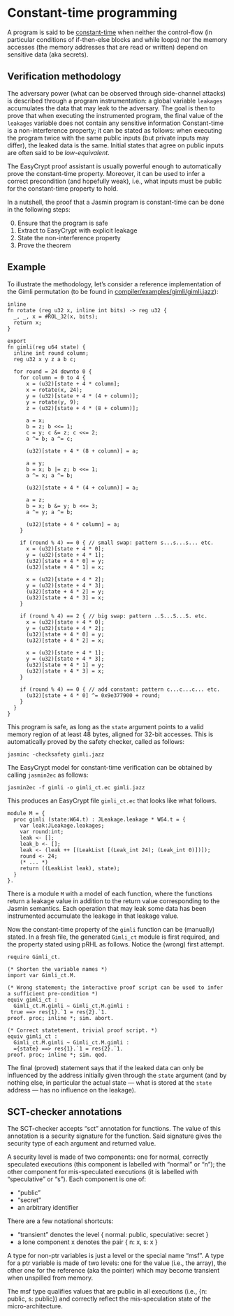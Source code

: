 # Constant-time programming

A program is said to be [constant-time](https://bearssl.org/constanttime.html) when neither the control-flow (in particular conditions of if-then-else blocks and while loops) nor the memory accesses (the memory addresses that are read or written) depend on sensitive data (aka secrets).

## Verification methodology

The adversary power (what can be observed through side-channel attacks) is described through a program instrumentation:
a global variable `leakages` accumulates the data that may leak to the adversary.
The goal is then to prove that when executing the instrumented program, the final value of the `leakages` variable does not contain any sensitive information
Constant-time is a non-interference property; it can be stated as follows: when executing the program twice with the same public inputs (but private inputs may differ), the leaked data is the same.
Initial states that agree on public inputs are often said to be _low-equivalent_.

The EasyCrypt proof assistant is usually powerful enough to automatically prove the constant-time property.
Moreover, it can be used to infer a correct precondition (and hopefully weak), i.e., what inputs must be public for the constant-time property to hold.

In a nutshell, the proof that a Jasmin program is constant-time can be done in the following steps:

0. Ensure that the program is safe
1. Extract to EasyCrypt with explicit leakage
2. State the non-interference property
3. Prove the theorem

## Example

To illustrate the methodology, let’s consider a reference implementation of the Gimli permutation
(to be found in [compiler/examples/gimli/gimli.jazz](https://github.com/jasmin-lang/jasmin/blob/master/compiler/examples/gimli/gimli.jazz)):

```
inline
fn rotate (reg u32 x, inline int bits) -> reg u32 {
  _, _, x = #ROL_32(x, bits);
  return x;
}

export
fn gimli(reg u64 state) {
  inline int round column;
  reg u32 x y z a b c;

  for round = 24 downto 0 {
    for column = 0 to 4 {
      x = (u32)[state + 4 * column];
      x = rotate(x, 24);
      y = (u32)[state + 4 * (4 + column)];
      y = rotate(y, 9);
      z = (u32)[state + 4 * (8 + column)];

      a = x;
      b = z; b <<= 1;
      c = y; c &= z; c <<= 2;
      a ^= b; a ^= c;

      (u32)[state + 4 * (8 + column)] = a;

      a = y;
      b = x; b |= z; b <<= 1;
      a ^= x; a ^= b;

      (u32)[state + 4 * (4 + column)] = a;

      a = z;
      b = x; b &= y; b <<= 3;
      a ^= y; a ^= b;

      (u32)[state + 4 * column] = a;
    }

    if (round % 4) == 0 { // small swap: pattern s...s...s... etc.
      x = (u32)[state + 4 * 0];
      y = (u32)[state + 4 * 1];
      (u32)[state + 4 * 0] = y;
      (u32)[state + 4 * 1] = x;

      x = (u32)[state + 4 * 2];
      y = (u32)[state + 4 * 3];
      (u32)[state + 4 * 2] = y;
      (u32)[state + 4 * 3] = x;
    }

    if (round % 4) == 2 { // big swap: pattern ..S...S...S. etc.
      x = (u32)[state + 4 * 0];
      y = (u32)[state + 4 * 2];
      (u32)[state + 4 * 0] = y;
      (u32)[state + 4 * 2] = x;

      x = (u32)[state + 4 * 1];
      y = (u32)[state + 4 * 3];
      (u32)[state + 4 * 1] = y;
      (u32)[state + 4 * 3] = x;
    }

    if (round % 4) == 0 { // add constant: pattern c...c...c... etc.
      (u32)[state + 4 * 0] ^= 0x9e377900 + round;
    }
  }
}
```

This program is safe, as long as the `state` argument points to a valid memory region of at least 48 bytes, aligned for 32-bit accesses.
This is automatically proved by the safety checker, called as follows:

    jasminc -checksafety gimli.jazz

The EasyCrypt model for constant-time verification can be obtained by calling `jasmin2ec` as follows:

    jasmin2ec -f gimli -o gimli_ct.ec gimli.jazz

This produces an EasyCrypt file `gimli_ct.ec` that looks like what follows.

```
module M = {
  proc gimli (state:W64.t) : JLeakage.leakage * W64.t = {
    var leak:JLeakage.leakages;
    var round:int;
    leak <- [];
    leak_b <- [];
    leak <- (leak ++ [(LeakList [(Leak_int 24); (Leak_int 0)])]);
    round <- 24;
    (* ... *)
    return ((LeakList leak), state);
  }
}.
```

There is a module `M` with a model of each function, where the functions return a leakage value in addition to the return value corresponding to the Jasmin semantics.
Each operation that may leak some data has been instrumented accumulate the leakage in that leakage value.

Now the constant-time property of the `gimli` function can be (manually) stated.
In a fresh file, the generated `Gimli_ct` module is first required,
and the property stated using pRHL as follows.
Notice the (wrong) first attempt.

```
require Gimli_ct.

(* Shorten the variable names *)
import var Gimli_ct.M.

(* Wrong statement; the interactive proof script can be used to infer a sufficient pre-condition *)
equiv gimli_ct :
  Gimli_ct.M.gimli ~ Gimli_ct.M.gimli :
 true ==> res{1}.`1 = res{2}.`1.
proof. proc; inline *; sim. abort.

(* Correct statetement, trivial proof script. *)
equiv gimli_ct :
  Gimli_ct.M.gimli ~ Gimli_ct.M.gimli :
  ={state} ==> res{1}.`1 = res{2}.`1.
proof. proc; inline *; sim. qed.
```

The final (proved) statement says that if the leaked data can only be influenced by the address initially given through the `state` argument (and by nothing else, in particular the actual state — what is stored at the `state` address — has no influence on the leakage).

## SCT-checker annotations

The SCT-checker accepts “sct” annotation for functions. The value of this annotation is a security signature for the function. Said signature gives the security type of each argument and returned value.

A security level is made of two components: one for normal, correctly speculated executions (this component is labelled with “normal” or “n”); the other component for mis-speculated executions (it is labelled with “speculative” or “s”). Each component is one of:

- “public”
- “secret”
- an arbitrary identifier

There are a few notational shortcuts:

- “transient” denotes the level { normal: public, speculative: secret }
- a lone component x denotes the pair { n: x, s: x }

A type for non-ptr variables is just a level or the special name “msf”. A type for a ptr variable is made of two levels: one for the value (i.e., the array), the other one for the reference (aka the pointer) which may become transient when unspilled from memory.

The msf type qualifies values that are public in all executions (i.e., {n: public, s: public}) and correctly reflect the mis-speculation state of the micro-architecture.

